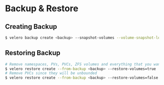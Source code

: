 # Backup & Restore

## Creating Backup

```sh
$ velero backup create <backup> --snapshot-volumes --volume-snapshot-locations=default --storage-location=default
```

## Restoring Backup

```sh
# Remove namespaces, PVs, PVCs, ZFS volumes and everything that you want to restore from the backup
$ velero restore create --from-backup <backup> --restore-volumes=true
# Remove PVCs since they will be unbounded
$ velero restore create --from-backup <backup> --restore-volumes=false
```
